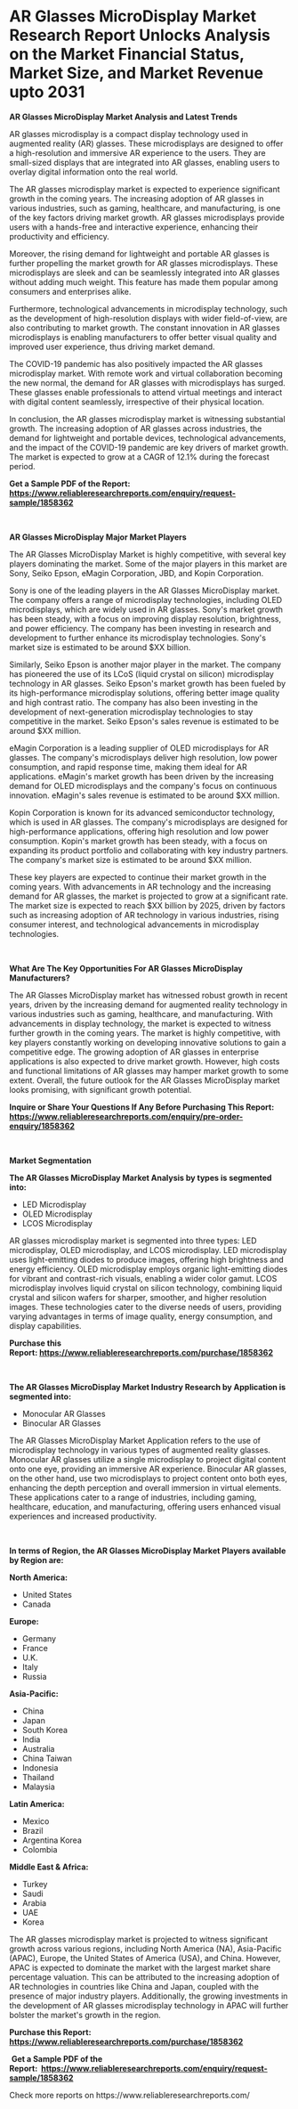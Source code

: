 <p><h1>AR Glasses MicroDisplay Market Research Report Unlocks Analysis on the Market Financial Status, Market Size, and Market Revenue upto 2031</h1></p><p><strong>AR Glasses MicroDisplay Market Analysis and Latest Trends</strong></p>
<p><p>AR glasses microdisplay is a compact display technology used in augmented reality (AR) glasses. These microdisplays are designed to offer a high-resolution and immersive AR experience to the users. They are small-sized displays that are integrated into AR glasses, enabling users to overlay digital information onto the real world.</p><p>The AR glasses microdisplay market is expected to experience significant growth in the coming years. The increasing adoption of AR glasses in various industries, such as gaming, healthcare, and manufacturing, is one of the key factors driving market growth. AR glasses microdisplays provide users with a hands-free and interactive experience, enhancing their productivity and efficiency.</p><p>Moreover, the rising demand for lightweight and portable AR glasses is further propelling the market growth for AR glasses microdisplays. These microdisplays are sleek and can be seamlessly integrated into AR glasses without adding much weight. This feature has made them popular among consumers and enterprises alike.</p><p>Furthermore, technological advancements in microdisplay technology, such as the development of high-resolution displays with wider field-of-view, are also contributing to market growth. The constant innovation in AR glasses microdisplays is enabling manufacturers to offer better visual quality and improved user experience, thus driving market demand.</p><p>The COVID-19 pandemic has also positively impacted the AR glasses microdisplay market. With remote work and virtual collaboration becoming the new normal, the demand for AR glasses with microdisplays has surged. These glasses enable professionals to attend virtual meetings and interact with digital content seamlessly, irrespective of their physical location.</p><p>In conclusion, the AR glasses microdisplay market is witnessing substantial growth. The increasing adoption of AR glasses across industries, the demand for lightweight and portable devices, technological advancements, and the impact of the COVID-19 pandemic are key drivers of market growth. The market is expected to grow at a CAGR of 12.1% during the forecast period.</p></p>
<p><strong>Get a Sample PDF of the Report:&nbsp; <a href="https://www.reliableresearchreports.com/enquiry/request-sample/1858362">https://www.reliableresearchreports.com/enquiry/request-sample/1858362</a></strong></p>
<p>&nbsp;</p>
<p><strong>AR Glasses MicroDisplay Major Market Players</strong></p>
<p><p>The AR Glasses MicroDisplay Market is highly competitive, with several key players dominating the market. Some of the major players in this market are Sony, Seiko Epson, eMagin Corporation, JBD, and Kopin Corporation.</p><p>Sony is one of the leading players in the AR Glasses MicroDisplay market. The company offers a range of microdisplay technologies, including OLED microdisplays, which are widely used in AR glasses. Sony's market growth has been steady, with a focus on improving display resolution, brightness, and power efficiency. The company has been investing in research and development to further enhance its microdisplay technologies. Sony's market size is estimated to be around $XX billion.</p><p>Similarly, Seiko Epson is another major player in the market. The company has pioneered the use of its LCoS (liquid crystal on silicon) microdisplay technology in AR glasses. Seiko Epson's market growth has been fueled by its high-performance microdisplay solutions, offering better image quality and high contrast ratio. The company has also been investing in the development of next-generation microdisplay technologies to stay competitive in the market. Seiko Epson's sales revenue is estimated to be around $XX million.</p><p>eMagin Corporation is a leading supplier of OLED microdisplays for AR glasses. The company's microdisplays deliver high resolution, low power consumption, and rapid response time, making them ideal for AR applications. eMagin's market growth has been driven by the increasing demand for OLED microdisplays and the company's focus on continuous innovation. eMagin's sales revenue is estimated to be around $XX million.</p><p>Kopin Corporation is known for its advanced semiconductor technology, which is used in AR glasses. The company's microdisplays are designed for high-performance applications, offering high resolution and low power consumption. Kopin's market growth has been steady, with a focus on expanding its product portfolio and collaborating with key industry partners. The company's market size is estimated to be around $XX million.</p><p>These key players are expected to continue their market growth in the coming years. With advancements in AR technology and the increasing demand for AR glasses, the market is projected to grow at a significant rate. The market size is expected to reach $XX billion by 2025, driven by factors such as increasing adoption of AR technology in various industries, rising consumer interest, and technological advancements in microdisplay technologies.</p></p>
<p>&nbsp;</p>
<p><strong>What Are The Key Opportunities For AR Glasses MicroDisplay Manufacturers?</strong></p>
<p><p>The AR Glasses MicroDisplay market has witnessed robust growth in recent years, driven by the increasing demand for augmented reality technology in various industries such as gaming, healthcare, and manufacturing. With advancements in display technology, the market is expected to witness further growth in the coming years. The market is highly competitive, with key players constantly working on developing innovative solutions to gain a competitive edge. The growing adoption of AR glasses in enterprise applications is also expected to drive market growth. However, high costs and functional limitations of AR glasses may hamper market growth to some extent. Overall, the future outlook for the AR Glasses MicroDisplay market looks promising, with significant growth potential.</p></p>
<p><strong>Inquire or Share Your Questions If Any Before Purchasing This Report: <a href="https://www.reliableresearchreports.com/enquiry/pre-order-enquiry/1858362">https://www.reliableresearchreports.com/enquiry/pre-order-enquiry/1858362</a></strong></p>
<p>&nbsp;</p>
<p><strong>Market Segmentation</strong></p>
<p><strong>The AR Glasses MicroDisplay Market Analysis by types is segmented into:</strong></p>
<p><ul><li>LED Microdisplay</li><li>OLED Microdisplay</li><li>LCOS Microdisplay</li></ul></p>
<p><p>AR glasses microdisplay market is segmented into three types: LED microdisplay, OLED microdisplay, and LCOS microdisplay. LED microdisplay uses light-emitting diodes to produce images, offering high brightness and energy efficiency. OLED microdisplay employs organic light-emitting diodes for vibrant and contrast-rich visuals, enabling a wider color gamut. LCOS microdisplay involves liquid crystal on silicon technology, combining liquid crystal and silicon wafers for sharper, smoother, and higher resolution images. These technologies cater to the diverse needs of users, providing varying advantages in terms of image quality, energy consumption, and display capabilities.</p></p>
<p><strong>Purchase this Report:&nbsp;<a href="https://www.reliableresearchreports.com/purchase/1858362">https://www.reliableresearchreports.com/purchase/1858362</a></strong></p>
<p>&nbsp;</p>
<p><strong>The AR Glasses MicroDisplay Market Industry Research by Application is segmented into:</strong></p>
<p><ul><li>Monocular AR Glasses</li><li>Binocular AR Glasses</li></ul></p>
<p><p>The AR Glasses MicroDisplay Market Application refers to the use of microdisplay technology in various types of augmented reality glasses. Monocular AR glasses utilize a single microdisplay to project digital content onto one eye, providing an immersive AR experience. Binocular AR glasses, on the other hand, use two microdisplays to project content onto both eyes, enhancing the depth perception and overall immersion in virtual elements. These applications cater to a range of industries, including gaming, healthcare, education, and manufacturing, offering users enhanced visual experiences and increased productivity.</p></p>
<p>&nbsp;</p>
<p><strong>In terms of Region, the AR Glasses MicroDisplay Market Players available by Region are:</strong></p>
<p>
    <p> <strong> North America: </strong>
        <ul>
            <li>United States</li>
            <li>Canada</li>
        </ul>
        </p> 
    <p> <strong> Europe: </strong>
        <ul>
            <li>Germany</li>
            <li>France</li>
            <li>U.K.</li>
            <li>Italy</li>
            <li>Russia</li>
        </ul>
        </p> 
    <p> <strong> Asia-Pacific: </strong>
        <ul>
            <li>China</li>
            <li>Japan</li>
            <li>South Korea</li>
            <li>India</li>
            <li>Australia</li>
            <li>China Taiwan</li>
            <li>Indonesia</li>
            <li>Thailand</li>
            <li>Malaysia</li>
        </ul>
        </p> 
    <p> <strong> Latin America: </strong>
        <ul>
            <li>Mexico</li>
            <li>Brazil</li>
            <li>Argentina Korea</li>
            <li>Colombia</li>
        </ul>
        </p> 
    <p> <strong> Middle East & Africa: </strong>
        <ul>
            <li>Turkey</li>
            <li>Saudi</li>
            <li>Arabia</li>
            <li>UAE</li>
            <li>Korea</li>
        </ul>
    </p>
    </p>
<p><p>The AR glasses microdisplay market is projected to witness significant growth across various regions, including North America (NA), Asia-Pacific (APAC), Europe, the United States of America (USA), and China. However, APAC is expected to dominate the market with the largest market share percentage valuation. This can be attributed to the increasing adoption of AR technologies in countries like China and Japan, coupled with the presence of major industry players. Additionally, the growing investments in the development of AR glasses microdisplay technology in APAC will further bolster the market's growth in the region.</p></p>
<p><strong>Purchase this Report: <a href="https://www.reliableresearchreports.com/purchase/1858362">https://www.reliableresearchreports.com/purchase/1858362</a></strong></p>
<p>&nbsp;<strong>Get a Sample PDF of the Report:&nbsp;&nbsp;<a href="https://www.reliableresearchreports.com/enquiry/request-sample/1858362">https://www.reliableresearchreports.com/enquiry/request-sample/1858362</a></strong></p>
<p><strong></strong></p>
<p>Check more reports on https://www.reliableresearchreports.com/</p>